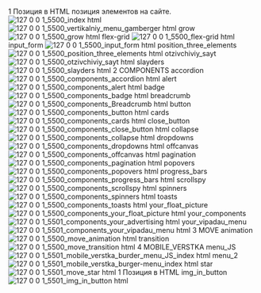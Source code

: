 1 Позиция в HTML
позиция элементов на сайте.
![127 0 0 1_5500_index html](https://github.com/user-attachments/assets/a02c3ddd-65a1-4bc8-b195-0bc4101aaa86)
![127 0 0 1_5500_vertikalniy_menu_gamberger html](https://github.com/user-attachments/assets/762a7df2-c2d8-4552-86c3-132aac901a5a)
grow
![127 0 0 1_5500_grow html](https://github.com/user-attachments/assets/e464d450-7d33-4d38-a55b-1230b53cf847)
flex-grid
![127 0 0 1_5500_flex-grid html](https://github.com/user-attachments/assets/513f3c8b-a153-4982-ba06-9fc667d989f4)
input_form
![127 0 0 1_5500_input_form html](https://github.com/user-attachments/assets/32b940ba-1036-4d56-971b-916c99714390)
position_three_elements
![127 0 0 1_5500_position_three_elements html](https://github.com/user-attachments/assets/32d76adf-1739-449f-b6c9-32c350814f5b)
otzivchiviy_sayt
![127 0 0 1_5500_otzivchiviy_sayt html](https://github.com/user-attachments/assets/2462fe72-37a4-4fb6-80af-c9f9d0a9a3f1)
slayders
![127 0 0 1_5500_slayders html](https://github.com/user-attachments/assets/9b46962e-c09f-4eba-a131-59f0aeaa83b6)
2 COMPONENTS
accordion
![127 0 0 1_5500_components_accordion html](https://github.com/user-attachments/assets/b2f47710-7ad7-46ac-962e-cec1cde3bf9f)
alert
![127 0 0 1_5500_components_alert html](https://github.com/user-attachments/assets/e1d0ab05-50eb-4996-a131-1e7161d91eed)
badge
![127 0 0 1_5500_components_badge html](https://github.com/user-attachments/assets/fb0bfcf5-14f2-41b3-9e02-12dc0a6d4e54)
breadcrumb
![127 0 0 1_5500_components_Breadcrumb html](https://github.com/user-attachments/assets/6c0ff143-bb44-454d-9569-1bb432f0eed0)
button
![127 0 0 1_5500_components_button html](https://github.com/user-attachments/assets/16576300-9b8b-42a4-8d2d-e774dbdec3ba)
cards
![127 0 0 1_5500_components_cards html](https://github.com/user-attachments/assets/6a4d54af-835f-4559-89f6-1cdf750d706b)
close_button
![127 0 0 1_5500_components_close_button html](https://github.com/user-attachments/assets/9f9fb37e-9330-4e66-805c-a48eb1583194)
collapse
![127 0 0 1_5500_components_collapse html](https://github.com/user-attachments/assets/99243af0-a084-4231-a107-e846d0780a41)
dropdowns
![127 0 0 1_5500_components_dropdowns html](https://github.com/user-attachments/assets/6a61afa7-3832-402a-9eb8-42f56efc7cef)
offcanvas
![127 0 0 1_5500_components_offcanvas html](https://github.com/user-attachments/assets/c484bb08-4771-4d31-b190-f98ef37f1cb5)
pagination
![127 0 0 1_5500_components_pagination html](https://github.com/user-attachments/assets/ff93abee-2d16-4a86-99fa-4bc5f8f4b8ef)
popovers
![127 0 0 1_5500_components_popovers html](https://github.com/user-attachments/assets/e0b649b1-1d8c-43bb-9a72-691870178f63)
progress_bars
![127 0 0 1_5500_components_progress_bars html](https://github.com/user-attachments/assets/6d06e302-44ee-49ae-830f-ebc98d77a1b4)
scrollspy
![127 0 0 1_5500_components_scrollspy html](https://github.com/user-attachments/assets/852a6909-4090-4039-a98b-7189ecc5bda5)
spinners
![127 0 0 1_5500_components_spinners html](https://github.com/user-attachments/assets/7d0d4ef1-da69-42e5-81a7-81662675cb9e)
toasts
![127 0 0 1_5500_components_toasts html](https://github.com/user-attachments/assets/3aef99a0-01e0-4736-b600-9789a7035c0e)
your_float_picture
![127 0 0 1_5500_components_your_float_picture html](https://github.com/user-attachments/assets/c499940c-90ae-4d11-96b9-feaa95357045)
your_components
![127 0 0 1_5501_components_your_advertising html](https://github.com/user-attachments/assets/3cadf2a2-799d-4917-bfda-4f995a3797d8)
your_vipadau_menu
![127 0 0 1_5501_components_your_vipadau_menu html](https://github.com/user-attachments/assets/d05b31eb-e552-4d6f-9fdc-1bf5d876ec01)
3 MOVE
animation
![127 0 0 1_5500_move_animation html](https://github.com/user-attachments/assets/e72ab7d9-7f3e-4c44-be65-4ccfad634423)
transition
![127 0 0 1_5500_move_transition html](https://github.com/user-attachments/assets/7f06cd29-bc2a-4159-a7b0-f2eb6f6c4625)
4 MOBILE_VERSTKA menu_JS
![127 0 0 1_5501_mobile_verstka_burder_menu_JS_index html](https://github.com/user-attachments/assets/10997f68-0612-4be0-8a08-6973cc117470)
menu_2
![127 0 0 1_5501_mobile_verstka_burger-menu_index html](https://github.com/user-attachments/assets/a8768938-fab4-44ca-b66f-3cf21d63e1c2)
star
![127 0 0 1_5501_move_star html](https://github.com/user-attachments/assets/e8686163-2f83-447e-98cb-0424fb64aa6c)
1 Позиция в HTML
img_in_button
![127 0 0 1_5501_img_in_button html](https://github.com/user-attachments/assets/14f70b6f-719e-4b67-a32f-d239f59709fd)





